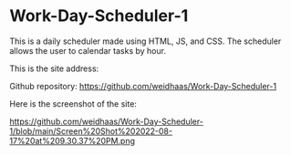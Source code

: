 # Work-Day-Scheduler-1

This is a daily scheduler made using HTML, JS, and CSS.  The scheduler allows the user to calendar tasks by hour.

This is the site address:

Github repository:  https://github.com/weidhaas/Work-Day-Scheduler-1


Here is the screenshot of the site:



https://github.com/weidhaas/Work-Day-Scheduler-1/blob/main/Screen%20Shot%202022-08-17%20at%209.30.37%20PM.png
